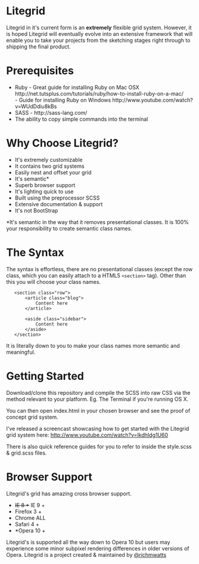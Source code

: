 Litegrid
======
Litegrid in it's current form is an <b>extremely</b> flexible grid system. However, it is hoped Litegrid will eventually
evolve into an extensive framework that will enable you to take your projects from the sketching stages right through
to shipping the final product.

Prerequisites
=============

<ul>
<li>Ruby - Great guide for installing Ruby on Mac OSX http://net.tutsplus.com/tutorials/ruby/how-to-install-ruby-on-a-mac/ <br />- Guide for installing Ruby on Windows http://www.youtube.com/watch?v=WUdDdiu8kBs</li>
<li>SASS - http://sass-lang.com/</li>
<li>The ability to copy simple commands into the terminal</li>
</ul>


Why Choose Litegrid?
==================

<ul>
<li>It's extremely customizable</li>
<li>It contains two grid systems</li>
<li>Easily nest and offset your grid</li>
<li>It's semantic*</li>
<li>Superb browser support </li>
<li>It's lighting quick to use</li>
<li>Built using the preprocessor SCSS</li>
<li>Extensive documentation & support</li>
<li>It's not BootStrap</li>
</ul>

 *It's semantic in the way that it removes presentational classes. It is 100% your responsibility to create semantic class names.

The Syntax
==========
The syntax is effortless, there are no presentational classes (except the row class,
which you can easily attach to a HTML5 ```<section>``` tag). Other than this you will
choose your class names.

 ```
    <section class="row">
        <article class="blog">
            Content here
        </article>

        <aside class="sidebar">
            Content here
        </aside>
    </section>
 ```

It is literally down to you to make your class names more semantic and meaningful.

Getting Started
===============

Download/clone this repository and compile the SCSS into raw CSS via the method relevant to your platform. Eg. The Terminal if you're running OS X.

You can then open index.html in your chosen browser and see the proof of concept grid system.

I've released a screencast showcasing how to get started with the Litegrid grid system here:
http://www.youtube.com/watch?v=IkdhIdg1U60

There is also quick reference guides for you to refer to inside the style.scss & grid.scss files.

Browser Support
===============
Litegrid's grid has amazing cross browser support.

<ul>
<li><del>IE 8 +</del> IE 9 +</li>
<li>Firefox 3 +</li>
<li>Chrome ALL</li>
<li>Safari 4 +</li>
<li>*Opera 10 +</li>
</ul>

Litegrid's is supported all the way down to Opera 10 but users may experience
some minor subpixel rendering differences in older versions of Opera.
Litegrid is a project created & maintained by <a href="http://twitter.com/richmwatts">@richmwatts</a>
